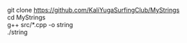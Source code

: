 git clone https://github.com/KaliYugaSurfingClub/MyStrings  
cd MyStrings  
g++ src/*.cpp -o string  
./string
